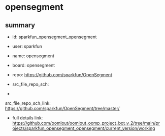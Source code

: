 # opensegment
 
## summary 
* id: sparkfun_opensegment_opensegment
* user: sparkfun
* name: opensegment
* board: opensegment
* repo: https://github.com/sparkfun/OpenSegment



* src_file_repo_sch: 
*
 src_file_repo_sch_link: https://github.com/sparkfun/OpenSegment/tree/master/
* full details link: https://github.com/oomlout/oomlout_oomp_project_bot_v_2/tree/main/projects/sparkfun_opensegment_opensegment/current_version/working  






